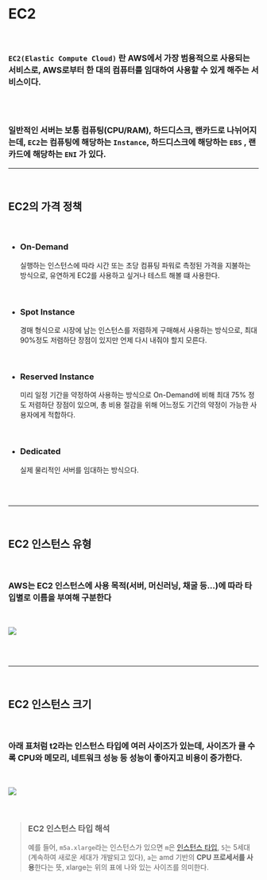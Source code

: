 # **EC2**

<br>

### **`EC2(Elastic Compute Cloud)`** 란 AWS에서 가장 범용적으로 사용되는 서비스로, AWS로부터 **한 대의 컴퓨터를 임대하여 사용할 수 있게 해주는 서비스**이다.

<br>
<br>

### 일반적인 서버는 보통 컴퓨팅(CPU/RAM), 하드디스크, 랜카드로 나뉘어지는데, `EC2`는 **컴퓨팅**에 해당하는 **`Instance`**, **하드디스크**에 해당하는 **`EBS`** , **랜카드**에 해당하는 **`ENI`** 가 있다.

- - -

<br>

## **EC2의 가격 정책**

<br>

+ ### **On-Demand**

    실행하는 인스턴스에 따라 시간 또는 초당 컴퓨팅 파워로 측정된 가격을 지불하는 방식으로, 유연하게 EC2를 사용하고 싶거나 테스트 해볼 떄 사용한다.

<br>

+ ### **Spot Instance**

    경매 형식으로 시장에 남는 인스턴스를 저렴하게 구매해서 사용하는 방식으로, 최대 90%정도 저렴하단 장점이 있지만 언제 다시 내줘야 할지 모른다.

<br>

+ ### **Reserved Instance**

    미리 일정 기간을 약정하여 사용하는 방식으로 On-Demand에 비해 최대 75% 정도 저렴하단 장점이 있으며, 총 비용 절감을 위해 어느정도 기간의 약정이 가능한 사용자에게 적합하다.

<br>

+ ### **Dedicated**

    실제 물리적인 서버를 임대하는 방식으다.

<br><br>

---

<br>

## **EC2 인스턴스 유형**

<br>

### AWS는 EC2 인스턴스에 사용 목적(서버, 머신러닝, 채굴 등...)에 따라 타입별로 이름을 부여해 구분한다

<br>

![](https://velog.velcdn.com/images/younghyun/post/60378033-eee4-47af-ae0e-3ebf63a4405a/image.png)

<br><br>

---

<br>

## **EC2 인스턴스 크기**

<br>

### 아래 표처럼 t2라는 인스턴스 타입에 여러 사이즈가 있는데, 사이즈가 클 수록 CPU와 메모리, 네트워크 성능 등 성능이 좋아지고 비용이 증가한다.

<br>

![](https://velog.velcdn.com/images/younghyun/post/fa75a68f-4521-48b1-a699-7c179bd6712a/image.png)

<br>

> ### **EC2 인스턴스 타입 해석**
> 예를 들어, `m5a.xlarge`라는 인스턴스가 있으면 `m`은 [인스턴스 타입](#ec2-인스턴스-유형), `5`는 5세대(계속하여 새로운 세대가 개발되고 있다), `a`는 amd 기반의 **CPU 프로세서를 사용**한다는 뜻, xlarge는 위의 표에 나와 있는 사이즈를 의미한다.

<br><br>

